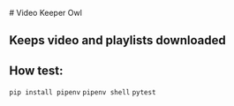  #   V i d e o   K e e p e r   O w l  

 ## Keeps video and playlists downloaded 

 ## How test:
 `pip install pipenv`
 `pipenv shell`
 `pytest`
